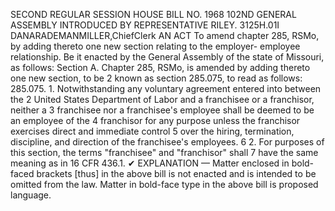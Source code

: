 SECOND REGULAR SESSION
HOUSE BILL NO. 1968
102ND GENERAL ASSEMBLY
INTRODUCED BY REPRESENTATIVE RILEY.
3125H.01I DANARADEMANMILLER,ChiefClerk
AN ACT
To amend chapter 285, RSMo, by adding thereto one new section relating to the employer-
employee relationship.
Be it enacted by the General Assembly of the state of Missouri, as follows:
Section A. Chapter 285, RSMo, is amended by adding thereto one new section, to be
2 known as section 285.075, to read as follows:
285.075. 1. Notwithstanding any voluntary agreement entered into between the
2 United States Department of Labor and a franchisee or a franchisor, neither a
3 franchisee nor a franchisee's employee shall be deemed to be an employee of the
4 franchisor for any purpose unless the franchisor exercises direct and immediate control
5 over the hiring, termination, discipline, and direction of the franchisee's employees.
6 2. For purposes of this section, the terms "franchisee" and "franchisor" shall
7 have the same meaning as in 16 CFR 436.1.
✔
EXPLANATION — Matter enclosed in bold-faced brackets [thus] in the above bill is not enacted and is
intended to be omitted from the law. Matter in bold-face type in the above bill is proposed language.
